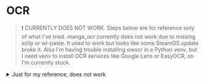 # OCR
> :heavy_exclamation_mark: CURRENTLY DOES NOT WORK. Steps below are for reference only of what I've tried.
manga_ocr currently does not work due to missing xclip or wl-paste. It used to work but looks like some SteamOS update broke it.
Also I'm having trouble installing owocr in a Python venv, but I need venv to install OCR services like Google Lens or EasyOCR, so I'm currently stuck.

<details>

<summary>Just for my reference, does not work</summary>

I'll be going through [OwOcr](https://github.com/AuroraWright/owocr) here. If you're comfortable with installing software through pacman, you can also check out YomiNinja.

## Install OwOcr
1. Create a Python virtual env (need this for manga_ocr on the Steam Deck, or it'll complain about externally managed environment and possibility of breaking the OS if you try to override it). Open Konsole and type or paste in following:
```console
python3 -m venv ocr
source ocr/bin/activate
```
2. install pip 
```console
python -m ensurepip --upgrade
```
This will install pip into ~/.local/bin. We need to add this to PATH as well.   
3. edit `~/.bashrc` in something like `Kate` or `vim`, add this to the end of the file:
```bash
if [ -d "$HOME/.local/bin" ]; then
  PATH="$HOME/.local/bin:$PATH"
fi
```
4. Test it's working:
```console
~/.local/bin/pip -V
```
5. Now we can install owocr:
```console
pip install owocr
```
6. And install manga_ocr:
```console
pip install manga_ocr
```
Reference: (https://www.reddit.com/r/SteamDeck/comments/x4ct1r/how_do_i_do_a_pip3_install/)

## Using OwOcr
`To be added`
</details>
